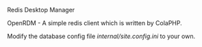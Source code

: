 Redis Desktop Manager

OpenRDM - A simple redis client which is written by ColaPHP.

Modify the database config file  *internal/site.config.ini* to your own.

